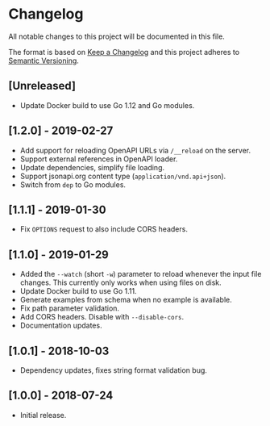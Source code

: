 # Changelog
All notable changes to this project will be documented in this file.

The format is based on [Keep a Changelog](http://keepachangelog.com/en/1.0.0/)
and this project adheres to [Semantic Versioning](http://semver.org/spec/v2.0.0.html).

## [Unreleased]
- Update Docker build to use Go 1.12 and Go modules.

## [1.2.0] - 2019-02-27
- Add support for reloading OpenAPI URLs via `/__reload` on the server.
- Support external references in OpenAPI loader.
- Update dependencies, simplify file loading.
- Support jsonapi.org content type (`application/vnd.api+json`).
- Switch from `dep` to Go modules.

## [1.1.1] - 2019-01-30
- Fix `OPTIONS` request to also include CORS headers.

## [1.1.0] - 2019-01-29
- Added the `--watch` (short `-w`) parameter to reload whenever the input file
  changes. This currently only works when using files on disk.
- Update Docker build to use Go 1.11.
- Generate examples from schema when no example is available.
- Fix path parameter validation.
- Add CORS headers. Disable with `--disable-cors`.
- Documentation updates.

## [1.0.1] - 2018-10-03
- Dependency updates, fixes string format validation bug.

## [1.0.0] - 2018-07-24
- Initial release.

